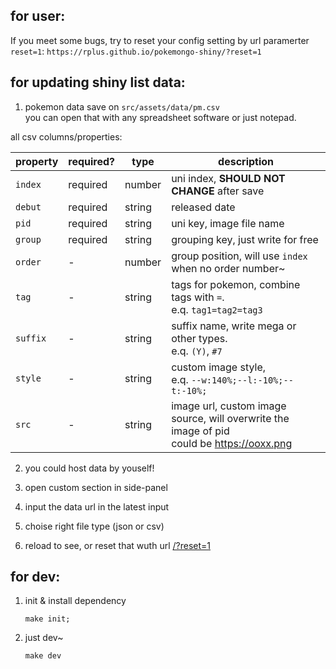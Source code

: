 ## for user:

If you meet some bugs,
try to reset your config setting by url paramerter `reset=1`:
`https://rplus.github.io/pokemongo-shiny/?reset=1`

## for updating shiny list data:

1. pokemon data save on `src/assets/data/pm.csv`  
  you can open that with any spreadsheet software or just notepad.

  all csv columns/properties:

  | property | required? | type | description |
  | -------- | -------- | ----- | ----- |
  | `index`  | required | number | uni index, **SHOULD NOT CHANGE** after save |
  | `debut`  | required | string | released date |
  | `pid`    | required | string | uni key, image file name |
  | `group`  | required | string | grouping key, just write for free |
  | `order`  | -        | number | group position, will use `index` when no order number~  |
  | `tag`    | -        | string | tags for pokemon, combine tags with `=`.<br> e.q. `tag1=tag2=tag3` |
  | `suffix` | -        | string | suffix name, write mega or other types.<br>e.q. `(Y)`, `#7` |
  | `style`  | -        | string | custom image style,<br>e.q. `--w:140%;--l:-10%;--t:-10%;`
  | `src`    | -        | string | image url, custom image source, will overwrite the image of pid <br> could be https://ooxx.png |

2. you could host data by youself!

  1. open custom section in side-panel
  2. input the data url in the latest input
  3. choise right file type (json or csv)
  4. reload to see, or reset that wuth url [/?reset=1](https://rplus.github.io/pokemongo-shiny/?reset=1)


## for dev:

1. init & install dependency
	```
	make init;
	```

2. just dev~
	```
	make dev
	```

